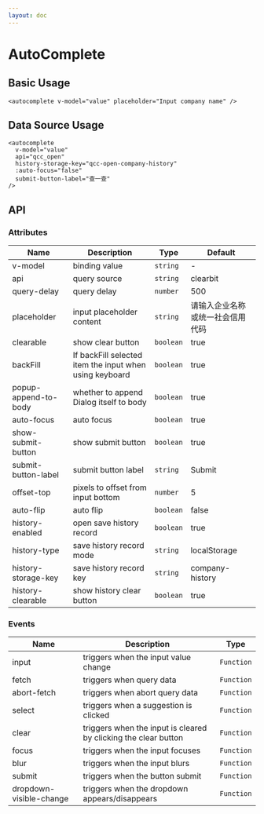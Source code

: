 ```yaml
---
layout: doc
---
```


# AutoComplete

<script setup lang="ts">
import { getCurrentInstance, ref, onMounted } from 'vue';
import '@company-ui/style';

const app = getCurrentInstance();

const apiType = ref('clearbit');

const value1 = ref('');
const value2 = ref('');
onMounted(() => {
})
</script>

## Basic Usage

<autocomplete
  v-model="value1"
  placeholder="Input company name"
/>

```vue
<autocomplete v-model="value" placeholder="Input company name" />
```

## Data Source Usage

<autocomplete
  v-model="value2"
  api="qcc_open"
  history-storage-key="qcc-open-company-history"
  :auto-focus="false"
  submit-button-label="查一查"
/>

```vue
<autocomplete
  v-model="value"
  api="qcc_open"
  history-storage-key="qcc-open-company-history"
  :auto-focus="false"
  submit-button-label="查一查"
/>
```

## API

### Attributes

| Name | Description | Type | Default |
| --- | --- | --- | --- |
| v-model | binding value | `string` | - |
| api | query source | `string` | clearbit |
| query-delay | query delay | `number` | 500 |
| placeholder | input placeholder content | `string` | 请输入企业名称或统一社会信用代码 |
| clearable | show clear button | `boolean` | true |
| backFill | If backFill selected item the input when using keyboard | `boolean` | true |
| popup-append-to-body | whether to append Dialog itself to body | `boolean` | true |
| auto-focus | auto focus | `boolean` | true |
| show-submit-button | show submit button | `boolean` | true |
| submit-button-label | submit button label | `string` | Submit |
| offset-top | pixels to offset from input bottom | `number` | 5 |
| auto-flip | auto flip | `boolean` | false |
| history-enabled | open save history record | `boolean` | true |
| history-type | save history record mode | `string` | localStorage |
| history-storage-key | save history record key | `string` | company-history |
| history-clearable | show history clear button | `boolean` | true |

### Events

| Name | Description | Type |
| --- | --- | --- |
| input | triggers when the input value change | `Function` |
| fetch | triggers when query data | `Function` |
| abort-fetch | triggers when abort query data | `Function` |
| select | triggers when a suggestion is clicked | `Function` |
| clear | triggers when the input is cleared by clicking the clear button | `Function` |
| focus | triggers when the input focuses | `Function` |
| blur | triggers when the input blurs | `Function` |
| submit | triggers when the button submit | `Function` |
| dropdown-visible-change | triggers when the dropdown appears/disappears | `Function` |
